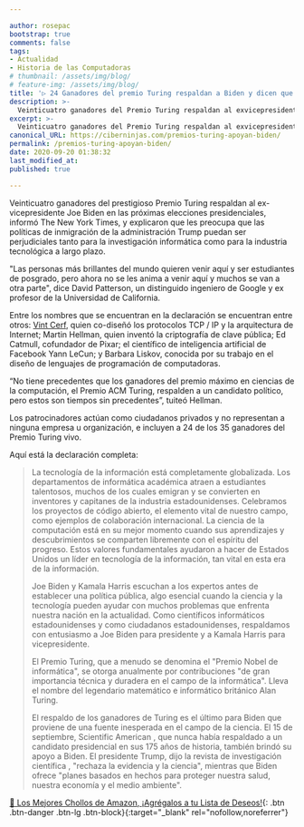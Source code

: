 ```yaml
---

author: rosepac
bootstrap: true
comments: false
tags:
- Actualidad
- Historia de las Computadoras
# thumbnail: /assets/img/blog/
# feature-img: /assets/img/blog/
title: '▷ 24 Ganadores del premio Turing respaldan a Biden y dicen que la política de inmigración de Trump sofocará la investigación tecnológica'
description: >-
  Veinticuatro ganadores del Premio Turing respaldan al exvicepresidente Joe Biden en las próximas elecciones presidenciales, porque les preocupa que las políticas de inmigración de Trump puedan ser perjudiciales para la investigación informática y la industria tecnológica.
excerpt: >-
  Veinticuatro ganadores del Premio Turing respaldan al exvicepresidente Joe Biden en las próximas elecciones presidenciales, porque les preocupa que las políticas de inmigración de Trump puedan ser perjudiciales para la investigación informática y la industria tecnológica.
canonical_URL: https://ciberninjas.com/premios-turing-apoyan-biden/
permalink: /premios-turing-apoyan-biden/
date: 2020-09-20 01:38:32
last_modified_at: 
published: true

---
```


Veinticuatro ganadores del prestigioso Premio Turing respaldan al ex-vicepresidente Joe Biden en las próximas elecciones presidenciales, informó The New York Times, y explicaron que les preocupa que las políticas de inmigración de la administración Trump puedan ser perjudiciales tanto para la investigación informática como para la industria tecnológica a largo plazo.

"Las personas más brillantes del mundo quieren venir aquí y ser estudiantes de posgrado, pero ahora no se les anima a venir aquí y muchos se van a otra parte", dice David Patterson, un distinguido ingeniero de Google y ex profesor de la Universidad de California.

Entre los nombres que se encuentran en la declaración se encuentran entre otros: [Vint Cerf](/wiki/vint-cerf/), quien co-diseñó los protocolos TCP / IP y la arquitectura de Internet; Martin Hellman, quien inventó la criptografía de clave pública; Ed Catmull, cofundador de Pixar; el científico de inteligencia artificial de Facebook Yann LeCun; y Barbara Liskov, conocida por su trabajo en el diseño de lenguajes de programación de computadoras.

“No tiene precedentes que los ganadores del premio máximo en ciencias de la computación, el Premio ACM Turing, respalden a un candidato político, pero estos son tiempos sin precedentes”, tuiteó Hellman.

Los patrocinadores actúan como ciudadanos privados y no representan a ninguna empresa u organización, e incluyen a 24 de los 35 ganadores del Premio Turing vivo.

Aquí está la declaración completa:

> La tecnología de la información está completamente globalizada. Los departamentos de informática académica atraen a estudiantes talentosos, muchos de los cuales emigran y se convierten en inventores y capitanes de la industria estadounidenses. Celebramos los proyectos de código abierto, el elemento vital de nuestro campo, como ejemplos de colaboración internacional. La ciencia de la computación está en su mejor momento cuando sus aprendizajes y descubrimientos se comparten libremente con el espíritu del progreso. Estos valores fundamentales ayudaron a hacer de Estados Unidos un líder en tecnología de la información, tan vital en esta era de la información.
> 
> Joe Biden y Kamala Harris escuchan a los expertos antes de establecer una política pública, algo esencial cuando la ciencia y la tecnología pueden ayudar con muchos problemas que enfrenta nuestra nación en la actualidad. Como científicos informáticos estadounidenses y como ciudadanos estadounidenses, respaldamos con entusiasmo a Joe Biden para presidente y a Kamala Harris para vicepresidente.
> 
> El Premio Turing, que a menudo se denomina el "Premio Nobel de informática", se otorga anualmente por contribuciones "de gran importancia técnica y duradera en el campo de la informática". Lleva el nombre del legendario matemático e informático británico Alan Turing.
> 
> El respaldo de los ganadores de Turing es el último para Biden que proviene de una fuente inesperada en el campo de la ciencia. El 15 de septiembre, Scientific American , que nunca había respaldado a un candidato presidencial en sus 175 años de historia, también brindó su apoyo a Biden. El presidente Trump, dijo la revista de investigación científica , "rechaza la evidencia y la ciencia", mientras que Biden ofrece "planes basados ​​en hechos para proteger nuestra salud, nuestra economía y el medio ambiente".

[🛒 Los Mejores Chollos de Amazon, ¡Agrégalos a tu Lista de Deseos!](https://www.amazon.es/shop/cibercursos "Los Mejores Chollos de Amazon, Ofertas Flash, Black Monday y Amazon Prime Day"){: .btn .btn-danger .btn-lg .btn-block}{:target="_blank" rel="nofollow,noreferrer"}